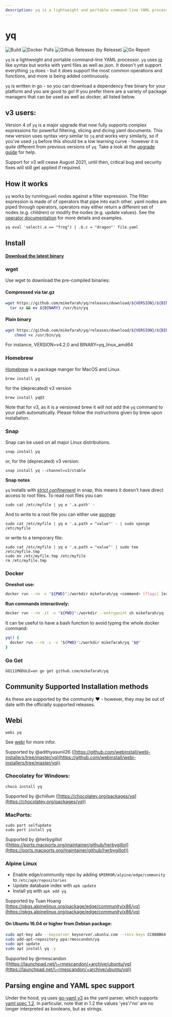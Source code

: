 ```yaml
---
description: yq is a lightweight and portable command-line YAML processor
---
```


# yq

&#x20;![Build](https://github.com/mikefarah/yq/workflows/Build/badge.svg) ![Docker Pulls](https://img.shields.io/docker/pulls/mikefarah/yq.svg) ![Github Releases (by Release)](https://img.shields.io/github/downloads/mikefarah/yq/total.svg) ![Go Report](https://goreportcard.com/badge/github.com/mikefarah/yq)

`yq` is a lightweight and portable command-line YAML processor. `yq` uses [jq](https://github.com/stedolan/jq) like syntax but works with yaml files as well as json. It doesn't yet support everything `jq` does - but it does support the most common operations and functions, and more is being added continuously.

`yq` is written in go - so you can download a dependency free binary for your platform and you are good to go! If you prefer there are a variety of package managers that can be used as well as docker, all listed below.

## v3 users:

Version 4 of `yq` is a major upgrade that now fully supports complex expressions for powerful filtering, slicing and dicing yaml documents. This new version uses syntax very similar to `jq` and works very similarly, so if you've used `jq` before this should be a low learning curve - however it is _quite_ different from previous versions of `yq`. Take a look at the [upgrade guide](upgrading-from-v3.md) for help.

Support for v3 will cease August 2021, until then, critical bug and security fixes will still get applied if required.

## How it works

`yq` works by running`yaml` nodes against a filter expression. The filter expression is made of of operators that pipe into each other. yaml nodes are piped through operators, operators may either return a different set of nodes (e.g. children) or modify the nodes (e.g. update values). See the [operator documentation](https://mikefarah.gitbook.io/yq/operators) for more details and examples.

```
yq eval 'select(.a == "frog") | .b.c = "dragon"' file.yaml
```

## Install

#### [Download the latest binary](https://github.com/mikefarah/yq/releases/latest)

### wget

Use wget to download the pre-compiled binaries:

#### Compressed via tar.gz

```bash
wget https://github.com/mikefarah/yq/releases/download/${VERSION}/${BINARY}.tar.gz -O - |\
  tar xz && mv ${BINARY} /usr/bin/yq
```

#### Plain binary

```bash
wget https://github.com/mikefarah/yq/releases/download/${VERSION}/${BINARY} -O /usr/bin/yq &&\
    chmod +x /usr/bin/yq
```

For instance, VERSION=v4.2.0 and BINARY=yq\_linux\_amd64

### Homebrew

[Homebrew](https://brew.sh) is a package manger for MacOS and Linux.

```
brew install yq
```

for the (deprecated) v3 version

```
brew install yq@3
```

Note that for v3, as it is a versioned brew it will not add the `yq` command to your path automatically. Please follow the instructions given by brew upon installation.

### Snap

Snap can be used on all major Linux distributions.

```
snap install yq
```

or, for the (deprecated) v3 version:

```
snap install yq --channel=v3/stable
```

**Snap notes**

`yq` installs with [_strict confinement_](https://docs.snapcraft.io/snap-confinement/6233) in snap, this means it doesn't have direct access to root files. To read root files you can:

```
sudo cat /etc/myfile | yq e '.a.path' -
```

And to write to a root file you can either use [sponge](https://linux.die.net/man/1/sponge):

```
sudo cat /etc/myfile | yq e '.a.path = "value"' - | sudo sponge /etc/myfile
```

or write to a temporary file:

```
sudo cat /etc/myfile | yq e '.a.path = "value"' | sudo tee /etc/myfile.tmp
sudo mv /etc/myfile.tmp /etc/myfile
rm /etc/myfile.tmp
```

### Docker

**Oneshot use:**

```bash
docker run --rm -v "${PWD}":/workdir mikefarah/yq <command> [flags] [expression ]FILE...
```

**Run commands interactively:**

```bash
docker run --rm -it -v "${PWD}":/workdir --entrypoint sh mikefarah/yq
```

It can be useful to have a bash function to avoid typing the whole docker command:

```bash
yq() {
  docker run --rm -i -v "${PWD}":/workdir mikefarah/yq "$@"
}
```

### Go Get

```
GO111MODULE=on go get github.com/mikefarah/yq
```

## Community Supported Installation methods

As these are supported by the community :heart: - however, they may be out of date with the officially supported releases.

## Webi

```
webi yq
```

See [webi](https://webinstall.dev)  for more infor.

Supported by @adithyasunil26 ([https://github.com/webinstall/webi-installers/tree/master/yq](https://github.com/webinstall/webi-installers/tree/master/yq))

### Chocolatey for Windows:

```
choco install yq
```

Supported by @chillum ([https://chocolatey.org/packages/yq](https://chocolatey.org/packages/yq))

### MacPorts:

```
sudo port selfupdate
sudo port install yq
```

Supported by @herbygillot ([https://ports.macports.org/maintainer/github/herbygillot](https://ports.macports.org/maintainer/github/herbygillot))

### Alpine Linux

* Enable edge/community repo by adding `$MIRROR/alpine/edge/community` to `/etc/apk/repositories`
* Update database index with `apk update`
* Install yq with `apk add yq`

Supported by Tuan Hoang [https://pkgs.alpinelinux.org/package/edge/community/x86/yq](https://pkgs.alpinelinux.org/package/edge/community/x86/yq)

#### On Ubuntu 16.04 or higher from Debian package:

```bash
sudo apt-key adv --keyserver keyserver.ubuntu.com --recv-keys CC86BB64
sudo add-apt-repository ppa:rmescandon/yq
sudo apt update
sudo apt install yq -y
```

Supported by @rmescandon ([https://launchpad.net/\~rmescandon/+archive/ubuntu/yq](https://launchpad.net/\~rmescandon/+archive/ubuntu/yq))

## Parsing engine and YAML spec support

Under the hood, yq uses [go-yaml v3](https://github.com/go-yaml/yaml/tree/v3) as the yaml parser, which supports [yaml spec 1.2](https://yaml.org/spec/1.2/spec.html). In particular, note that in 1.2 the values 'yes'/'no' are no longer interpreted as booleans, but as strings.
